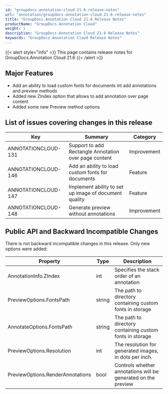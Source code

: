 ```yaml
---
id: "groupdocs-annotation-cloud-21-6-release-notes"
url: "annotation/groupdocs-annotation-cloud-21-6-release-notes"
title: "GroupDocs.Annotation Cloud 21.6 Release Notes"
productName: "GroupDocs.Annotation Cloud"
weight: 1
description: "GroupDocs.Annotation Cloud 21.6 Release Notes"
keywords: "GroupDocs Annotation Cloud Release Notes"
---
```

{{< alert style="info" >}}
This page contains release notes for GroupDocs.Annotation Cloud 21.6
{{< /alert >}}

## Major Features ##

* Add an ability to load custom fonts for documents int add annotations and preview methods
* Added new ZIndex option that allows to add annotation over page content
* Added some new Preview method options

## List of issues covering changes in this release ##

|Key|Summary|Category
|---|---|---
ANNOTATIONCLOUD-131|Support to add Rectangle Annotation over page content|Improvement
ANNOTATIONCLOUD-146|Add an ability to load custom fonts for documents|Feature
ANNOTATIONCLOUD-147|Implement ability to set up image of document quality|Feature
ANNOTATIONCLOUD-148|Generate preview without annotations|Improvement

## Public API and Backward Incompatible Changes ##

There is not backward incompatible changes in this release. Only new options were added:

|Property|Type|Description
|---|---|---
AnnotationInfo.ZIndex|int|Specifies the stack order of an annotation
PreviewOptions.FontsPath|string|The path to directory containing custom fonts in storage
AnnotateOptions.FontsPath|string|The path to directory containing custom fonts in storage
PreviewOptions.Resolution|int|The resolution for generated images, in dots per inch.
PreviewOptions.RenderAnnotations|bool|Controls whether annotations will be generated on the preview
